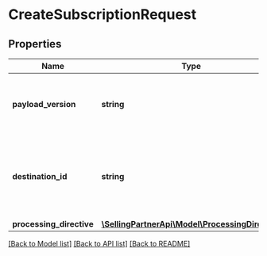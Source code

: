 # CreateSubscriptionRequest

## Properties
Name | Type | Description | Notes
------------ | ------------- | ------------- | -------------
**payload_version** | **string** | The version of the payload object to be used in the notification. | [optional] 
**destination_id** | **string** | The identifier for the destination where notifications will be delivered. | [optional] 
**processing_directive** | [**\SellingPartnerApi\Model\ProcessingDirective**](ProcessingDirective.md) |  | [optional] 

[[Back to Model list]](../README.md#documentation-for-models) [[Back to API list]](../README.md#documentation-for-api-endpoints) [[Back to README]](../README.md)


